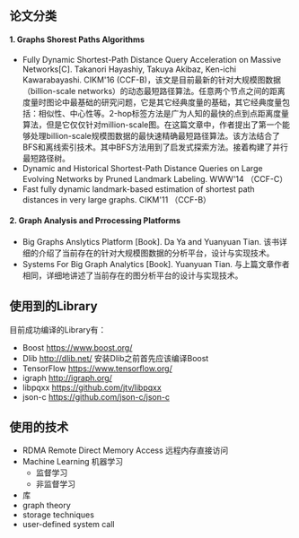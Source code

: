 ## **论文分类**

#### **1. Graphs Shorest Paths Algorithms**

* Fully Dynamic Shortest-Path Distance Query Acceleration on Massive Networks[C]. Takanori Hayashiy, Takuya Akibaz, Ken-ichi Kawarabayashi. CIKM'16 (CCF-B)，该文是目前最新的针对大规模图数据（billion-scale networks）的动态最短路径算法。任意两个节点之间的距离度量时图论中最基础的研究问题，它是其它经典度量的基础，其它经典度量包括：相似性、中心性等。2-hop标签方法是广为人知的最快的点到点距离度量算法，但是它仅仅针对million-scale图。在这篇文章中，作者提出了第一个能够处理billion-scale规模图数据的最快速精确最短路径算法。该方法结合了BFS和离线索引技术。其中BFS方法用到了启发式探索方法。接着构建了并行最短路径树。
* Dynamic and Historical Shortest-Path Distance Queries on Large Evolving Networks by Pruned Landmark Labeling. WWW'14 （CCF-C）
* Fast fully dynamic landmark-based estimation of shortest path distances in very large graphs. CIKM'11 （CCF-B）


#### **2. Graph Analysis and Prrocessing Platforms**

* Big Graphs Anslytics Platform [Book]. Da Ya and Yuanyuan Tian. 该书详细的介绍了当前存在的针对大规模图数据的分析平台，设计与实现技术。 
* Systems For Big Graph Analytics [Book]. Yuanyuan Tian. 与上篇文章作者相同，详细地讲述了当前存在的图分析平台的设计与实现技术。

## **使用到的Library**

目前成功编译的Library有：
* Boost https://www.boost.org/
* Dlib http://dlib.net/   安装Dlib之前首先应该编译Boost
* TensorFlow  https://www.tensorflow.org/
* igraph http://igraph.org/
* libpqxx https://github.com/jtv/libpqxx
* json-c https://github.com/json-c/json-c


## **使用的技术**

* RDMA Remote Direct Memory Access  远程内存直接访问
* Machine Learning 机器学习
    * 监督学习
    * 非监督学习
* 库
* graph theory
* storage techniques
* user-defined system call
